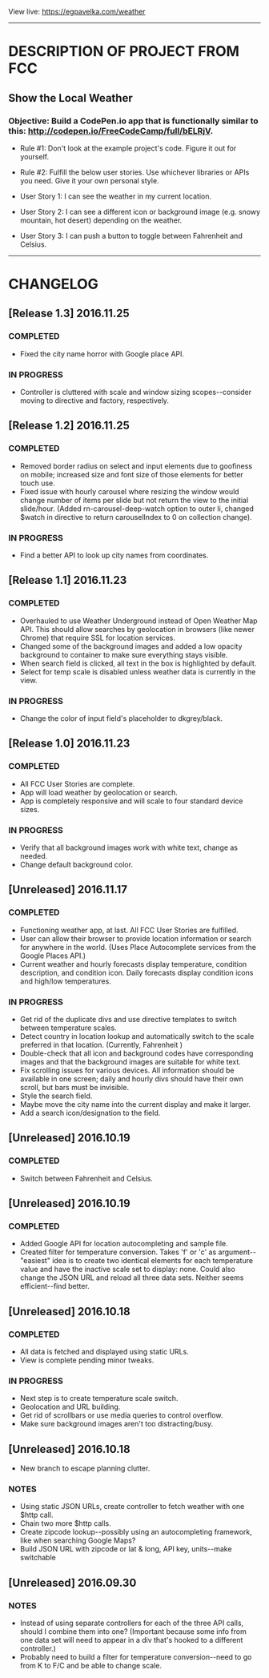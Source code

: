 View live: https://egpavelka.com/weather
_____________________________________________________________

# DESCRIPTION OF PROJECT FROM FCC

## Show the Local Weather

### Objective: Build a CodePen.io app that is functionally similar to this: http://codepen.io/FreeCodeCamp/full/bELRjV.

- Rule #1: Don't look at the example project's code. Figure it out for yourself.

- Rule #2: Fulfill the below user stories. Use whichever libraries or APIs you need. Give it your own personal style.

- User Story 1: I can see the weather in my current location.

- User Story 2: I can see a different icon or background image (e.g. snowy mountain, hot desert) depending on the weather.

- User Story 3: I can push a button to toggle between Fahrenheit and Celsius.


_____________________________________________________________

# CHANGELOG
## [Release 1.3] 2016.11.25
### COMPLETED
- Fixed the city name horror with Google place API.
### IN PROGRESS
- Controller is cluttered with scale and window sizing scopes--consider moving to directive and factory, respectively.

## [Release 1.2] 2016.11.25
### COMPLETED
- Removed border radius on select and input elements due to goofiness on mobile; increased size and font size of those elements for better touch use.
- Fixed issue with hourly carousel where resizing the window would change number of items per slide but not return the view to the initial slide/hour.  (Added rn-carousel-deep-watch option to outer li, changed $watch in directive to return carouselIndex to 0 on collection change).
### IN PROGRESS
- Find a better API to look up city names from coordinates.

## [Release 1.1] 2016.11.23
### COMPLETED
- Overhauled to use Weather Underground instead of Open Weather Map API.  This should allow searches by geolocation in browsers (like newer Chrome) that require SSL for location services.
- Changed some of the background images and added a low opacity background to container to make sure everything stays visible.
- When search field is clicked, all text in the box is highlighted by default.
- Select for temp scale is disabled unless weather data is currently in the view.

### IN PROGRESS
- Change the color of input field's placeholder to dkgrey/black.

## [Release 1.0] 2016.11.23
### COMPLETED
- All FCC User Stories are complete.
- App will load weather by geolocation or search.
- App is completely responsive and will scale to four standard device sizes.

### IN PROGRESS
- Verify that all background images work with white text, change as needed.
- Change default background color.

## [Unreleased] 2016.11.17
### COMPLETED
- Functioning weather app, at last. All FCC User Stories are fulfilled.
- User can allow their browser to provide location information or search for anywhere in the world.  (Uses Place Autocomplete services from the Google Places API.)
- Current weather and hourly forecasts display temperature, condition description, and condition icon.  Daily forecasts display condition icons and high/low temperatures.

### IN PROGRESS
- Get rid of the duplicate divs and use directive templates to switch between temperature scales.
- Detect country in location lookup and automatically switch to the scale preferred in that location. (Currently, Fahrenheit )
- Double-check that all icon and background codes have corresponding images and that the background images are suitable for white text.
- Fix scrolling issues for various devices.  All information should be available in one screen; daily and hourly divs should have their own scroll, but bars must be invisible.  
- Style the search field.
- Maybe move the city name into the current display and make it larger.
- Add a search icon/designation to the field.

## [Unreleased] 2016.10.19
### COMPLETED
- Switch between Fahrenheit and Celsius.

## [Unreleased] 2016.10.19
### COMPLETED
- Added Google API for location autocompleting and sample file.
- Created filter for temperature conversion.  Takes 'f' or 'c' as argument--"easiest" idea is to create two identical elements for each temperature value and have the inactive scale set to display: none.  Could also change the JSON URL and reload all three data sets.  Neither seems efficient--find better.

## [Unreleased] 2016.10.18
### COMPLETED
- All data is fetched and displayed using static URLs.
- View is complete pending minor tweaks.

### IN PROGRESS
- Next step is to create temperature scale switch.
- Geolocation and URL building.
- Get rid of scrollbars or use media queries to control overflow.
- Make sure background images aren't too distracting/busy.

## [Unreleased] 2016.10.18
- New branch to escape planning clutter.

### NOTES
- Using static JSON URLs, create controller to fetch weather with one $http call.
- Chain two more $http calls.
- Create zipcode lookup--possibly using an autocompleting framework, like when searching Google Maps?
- Build JSON URL with zipcode or lat & long, API key, units--make switchable

## [Unreleased] 2016.09.30
### NOTES
- Instead of using separate controllers for each of the three API calls, should I combine them into one? (Important because some info from one data set will need to appear in a div that's hooked to a different controller.)
- Probably need to build a filter for temperature conversion--need to go from K to F/C and be able to change scale.
